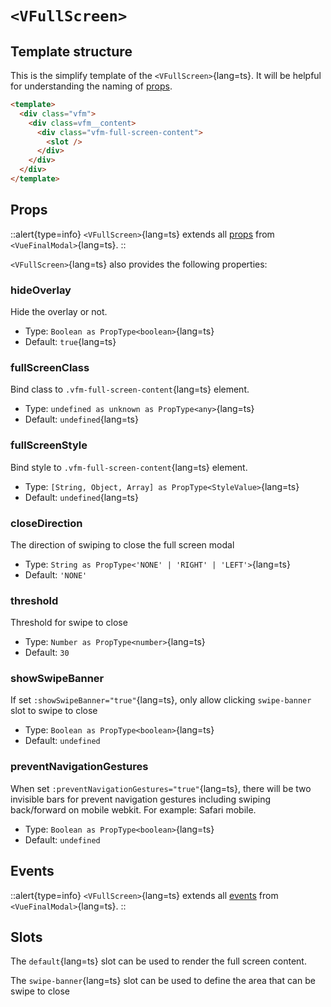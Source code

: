 # `<VFullScreen>`

## Template structure

This is the simplify template of the `<VFullScreen>`{lang=ts}.
It will be helpful for understanding the naming of [props](#props).

```html [VFullScreen.vue]
<template>
  <div class="vfm">
    <div class=vfm__content>
      <div class="vfm-full-screen-content">
        <slot />
      </div>
    </div>
  </div>
</template>
```

## Props

::alert{type=info}
`<VFullScreen>`{lang=ts} extends all [props](/api/components/vue-final-modal#props) from `<VueFinalModal>`{lang=ts}.
::

`<VFullScreen>`{lang=ts} also provides the following properties:

### hideOverlay

Hide the overlay or not.
  - Type: `Boolean as PropType<boolean>`{lang=ts}
  - Default: `true`{lang=ts}

### fullScreenClass

Bind class to `.vfm-full-screen-content`{lang=ts} element.
  - Type: `undefined as unknown as PropType<any>`{lang=ts}
  - Default: `undefined`{lang=ts}

### fullScreenStyle

Bind style to `.vfm-full-screen-content`{lang=ts} element.
  - Type: `[String, Object, Array] as PropType<StyleValue>`{lang=ts}
  - Default: `undefined`{lang=ts}

### closeDirection

The direction of swiping to close the full screen modal
  - Type: `String as PropType<'NONE' | 'RIGHT' | 'LEFT'>`{lang=ts}
  - Default: `'NONE'`

### threshold

Threshold for swipe to close
  - Type: `Number as PropType<number>`{lang=ts}
  - Default: `30`

### showSwipeBanner

If set `:showSwipeBanner="true"`{lang=ts}, only allow clicking `swipe-banner` slot to swipe to close
  - Type: `Boolean as PropType<boolean>`{lang=ts}
  - Default: `undefined`

### preventNavigationGestures

When set `:preventNavigationGestures="true"`{lang=ts}, there will be two invisible bars for prevent navigation gestures including swiping back/forward on mobile webkit. For example: Safari mobile.
  - Type: `Boolean as PropType<boolean>`{lang=ts}
  - Default: `undefined`

## Events

::alert{type=info}
`<VFullScreen>`{lang=ts} extends all [events](/api/components/vue-final-modal#events) from `<VueFinalModal>`{lang=ts}.
::

## Slots

The `default`{lang=ts} slot can be used to render the full screen content.

The `swipe-banner`{lang=ts} slot can be used to define the area that can be swipe to close
